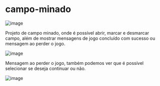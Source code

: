# campo-minado
![image](https://user-images.githubusercontent.com/73704621/213160996-203864ec-efa0-4e77-ac2b-a1dec422e307.png)

Projeto de campo minado, onde é possível abrir, marcar e desmarcar campo, além de mostrar mensagens de jogo concluído com sucesso ou mensagem ao perder o jogo.

![image](https://user-images.githubusercontent.com/73704621/213161577-b2c2995b-cd52-4188-9df4-aeb4f3fd235d.png)

Mensagem ao perder o jogo, também podemos ver que é possível selecionar se deseja continuar ou não.

![image](https://user-images.githubusercontent.com/73704621/213163599-2d81f1b5-1cbd-45e9-a0d9-7c93bf62a45b.png)
